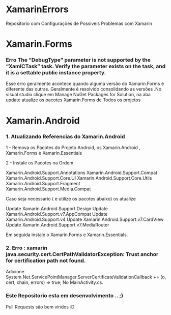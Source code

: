 # XamarinErrors

Repositorio com Configurações de Possiveis Problemas com Xamarin

# Xamarin.Forms

### Erro The “DebugType” parameter is not supported by the “XamlCTask” task. Verify the parameter exists on the task, and it is a settable public instance property.

Esse erro geralmente acontece quando alguma versão do Xamarin.Forms é diferente das outras. Geralmente é resolvido consolidando as versões .No visual studio clique em Manage NuGet Packages for Solution, na aba update atualize os pacotes Xamarin.Forms de Todos os projetos


# Xamarin.Android

### 1. Atualizando Referencias do Xamarin.Android

1 - Remova os Pacotes do Projeto Android, os Xamarin.Android , Xamarin.Forms e Xamarin.Essentials

2 - Instale os Pacotes na Ordem

Xamarin.Android.Support.Annotations
Xamarin.Android.Support.Compat
Xamarin.Android.Support.Core.UI
Xamarin.Android.Support.Core.Utils
Xamarin.Android.Support.Fragment
Xamarin.Android.Support.Media.Compat

Caso seja necessario ( e utilize os pacotes abaixo) os atualize

Update Xamarin.Android.Support.Design
Update Xamarin.Android.Support.v7.AppCompat
Update Xamarin.Android.Support.v4
Update Xamarin.Android.Support.v7.CardView
Update Xamarin.Android.Support.v7.MediaRouter

Em seguida instale o Xamarin.Forms e Xamarin.Essentials.

### 2. Erro : xamarin java.security.cert.CertPathValidatorException: Trust anchor for certification path not found.

Adicione System.Net.ServicePointManager.ServerCertificateValidationCallback += (o, cert, chain, errors) => true; No MainActivity.cs.




### Este Repositorio esta em desenvolvimento .. ;)

Pull Requests são bem vindos :D


